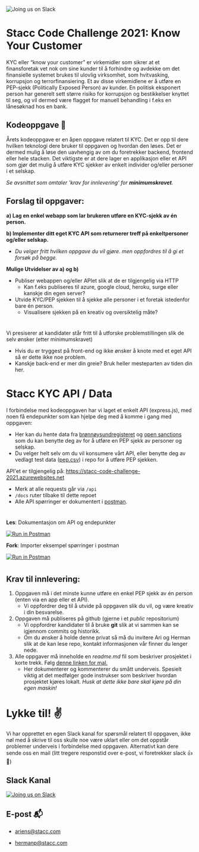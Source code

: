 ![[Joing us on Slack](https://99designs-blog.imgix.net/blog/wp-content/uploads/2018/07/add-to-slack-button.png?auto=format&q=60&fit=max&w=930)](https://media-exp1.licdn.com/dms/image/C4D0BAQEJziJobYtFyQ/company-logo_200_200/0/1625126662709?e=2159024400&v=beta&t=yAgccdM6O3UYZg-Eoqux-e2t_D8_kRCMj4oeUkr9-qc)


# Stacc Code Challenge 2021: Know Your Customer
KYC eller “know your customer” er virkemidler som sikrer at et finansforetak vet nok om sine kunder til å forhindre og avdekke om det finansielle systemet brukes til ulovlig virksomhet, som hvitvasking, korrupsjon og terrorfinansiering. Et av disse virkemidlene er å utføre en PEP-sjekk (Politically Exposed Person) av kunder. En politisk eksponert person har generelt sett større risiko for korrupsjon og bestikkelser knyttet til seg, og vil dermed være flagget for manuell behandling i f.eks en lånesøknad hos en bank.


## Kodeoppgave 📝
Årets kodeoppgave er en åpen oppgave relatert til KYC. Det er opp til dere hvilken teknologi dere bruker til oppgaven og hvordan den løses. Det er dermed mulig å løse den uavhengig av om du foretrekker backend, frontend eller hele stacken.
Det viktigste er at dere lager en applikasjon eller et API som gjør det mulig å utføre KYC sjekker av enkelt individer og/eller personer i et selskap.

*Se avsnittet som omtaler 'krav for innlevering' for **minimumskravet**.*


## Forslag til oppgaver:
**a) Lag en enkel webapp som lar brukeren utføre en KYC-sjekk av én person.**

**b) Implementer ditt eget KYC API som returnerer treff på enkeltpersoner og/eller selskap.**
* *Du velger fritt hvilken oppgave du vil gjøre. men oppfordres til å gi et forsøk på begge.*


**Mulige Utvidelser av a) og b)**
 - Publiser webappen og/eller APIet slik at de er tilgjengelig via HTTP
   - Kan f.eks publiseres til azure, google cloud, heroku, surge eller kanskje din egen server?
 - Utvide KYC/PEP sjekken til å sjekke alle personer i et foretak istedenfor bare én person.
   - Visualisere sjekken på en kreativ og oversiktelig måte?
#
Vi presiserer at kandidater står fritt til å utforske problemstillingen slik de selv ønsker (etter minimumskravet)
* Hvis du er tryggest på front-end og ikke ønsker å knote med et eget API så er dette ikke noe problem.
*  Kanskje back-end er mer din greie? Bruk heller mesteparten av tiden din her.

# Stacc KYC API / Data
I forbindelse med kodeoppgaven har vi laget et enkelt API (express.js), med noen få endepunkter som kan hjelpe deg med å komme i gang med oppgaven:
* Her kan du hente data fra [brønnøysundregisteret](https://www.brreg.no/) og [open sanctions](http://opensanctions.com/) som du kan benytte deg av for å utføre en PEP sjekk av personer og selskap.
* Du velger helt selv om du vil konsumere vårt API, eller benytte deg av vedlagt test data ([pep.csv](https://raw.githubusercontent.com/hpl002/stacc-code-challenge-public/master/pep.csv)) i repo for å utføre PEP sjekken.

API'et er tilgjengelig på: https://stacc-code-challenge-2021.azurewebsites.net
  * Merk at alle requests går via `/api`
  * `/docs` ruter tilbake til dette repoet
  *  Alle API spørringer er dokumentert i [postman](https://www.postman.com/).
#



**Les**: Dokumentasjon om API og endepunkter

[![Run in Postman](https://run.pstmn.io/button.svg)](https://documenter.getpostman.com/view/9949536/UV5TEzGZ#a9e4e976-c338-48b3-919b-3eb492693802)

**Fork**: Importer eksempel spørringer i postman

[![Run in Postman](https://run.pstmn.io/button.svg)](https://app.getpostman.com/run-collection/9949536-5ea0a799-10d7-4eb7-b4ca-8042fee1e741?action=collection%2Ffork&collection-url=entityId%3D9949536-5ea0a799-10d7-4eb7-b4ca-8042fee1e741%26entityType%3Dcollection%26workspaceId%3D22a3a0b5-894d-4317-bf05-a9d750e65244)
#
## Krav til innlevering:
1. Oppgaven må i det minste kunne utføre en enkel PEP sjekk av én person (enten via en app eller et API).
   *  Vi oppfordrer deg til å utvide på oppgaven slik du vil, og være kreativ i din besvarelse.
2. Oppgaven må publiseres på github (gjerne i et *public* repositorium)
   * Vi oppfordrer kandidater til å bruke **git** slik at vi sammen kan se igjennom commits og historikk.
   * Om du ønsker å holde denne privat så må du invitere Ari og Herman slik at de kan lese repo, kontakt informasjonen vår finner du lenger nede.
3. Alle oppgaver må inneholde en *readme.md* fil som beskriver prosjektet i korte trekk. Følg [denne linken for mal.](https://github.com/hpl002/stacc-code-challenge-public/blob/master/readmeTemplate.md)
   * Her dokumenterer og kommenterer du smått underveis. Spesielt viktig at det medfølger gode instrukser som beskriver hvordan prosjektet kjøres lokalt.
*Husk at dette ikke bare skal kjøre på din egen maskin!*


# Lykke til! ✌️

Vi har opprettet en egen Slack kanal for spørsmål relatert til oppgaven, ikke nøl med å skrive til oss skulle noe være uklart eller om det oppstår problemer underveis i forbindelse med oppgaven. Alternativt kan dere sende oss en mail (litt tregere responstid over e-post, vi foretrekker slack 👍🙂)

## Slack Kanal

[![Joing us on Slack](https://99designs-blog.imgix.net/blog/wp-content/uploads/2018/07/add-to-slack-button.png?auto=format&q=60&fit=max&w=930)](https://join.slack.com/share/enQtMjc3ODk3NjAyNzE4NC00YmFmZjk3MzAwMTYzZGM1MjcyN2JiYjA4MDMzNDFiOGEzNjYxYjA1MWRjMDlhODkxNmVmN2YwMGFhNjRiNWYy)

## E-post 📬
* ariens@stacc.com

* hermanp@stacc.com
